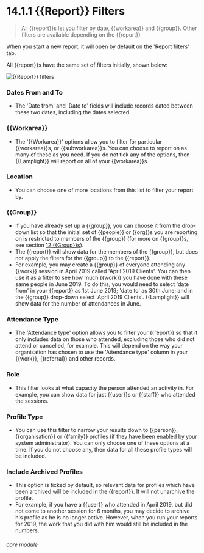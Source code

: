 # 14.1.1 {{Report}} Filters

> All {{report}}s let you filter by date, {{workarea}} and {{group}}. Other filters are available depending on the {{report}}



When you start a new report, it will open by default on the 'Report filters' tab.

All {{report}}s have the same set of filters initially, shown below:

![{{Report}} filters](13.1.1a.png)


### Dates From and To
- The 'Date from' and 'Date to' fields will include records dated between these two dates, including the dates selected.

### {{Workarea}}
- The '{{Workarea}}' options allow you to filter for particular {{workarea}}s, or {{subworkarea}}s. You can choose to report on as many of these as you need. If you do not tick any of the options, then {{Lamplight}} will report on all of your {{workarea}}s.

### Location
- You can choose one of more locations from this list to filter your report by.  

### {{Group}}
- If you have already set up a {{group}}, you can choose it from the drop-down list so that the initial set of {{people}} or {{org}}s you are reporting on is restricted to members of the {{group}} (for more on {{group}}s, see section [12  {{Group}}s](/help/index/p/12)). 
- The {{report}} will show data for the members of the {{group}}, but does not apply the filters for the {{group}} to the {{report}}.
- For example, you may create a {{group}} of everyone attending any {{work}} session in April 2019 called 'April 2019 Clients'. You can then use it as a filter to see how much {{work}} you have done with these same people in June 2019. To do this, you would need to select 'date from' in your {{report}} as 1st June 2019; 'date to' as 30th June; and in the {{group}} drop-down select 'April 2019 Clients'. {{Lamplight}} will show data for the number of attendances in June.

### Attendance Type
- The 'Attendance type' option allows you to filter your {{report}} so that it only includes data on those who attended, excluding those who did not attend or cancelled, for example. This will depend on the way your organisation has chosen to use the 'Attendance type' column in your {{work}}, {{referral}} and other records.

### Role
- This filter looks at what capacity the person attended an activity in. For example, you can show data for just {{user}}s or {{staff}} who attended the sessions.

### Profile Type
- You can use this filter to narrow your results down to {{person}}, {{organisation}} or {{family}} profiles (if they have been enabled by your system administrator). You can only choose one of these options at a time. If you do not choose any, then data for all these profile types will be included.

### Include Archived Profiles
- This option is ticked by default, so relevant data for profiles which have been archived will be included in the {{report}}. It will not unarchive the profile.
- For example, if you have a {{user}} who attended in April 2019, but did not come to another session for 6 months, you may decide to archive his profile as he is no longer active. However, when you run your reports for 2019, the work that you did with him would still be included in the numbers.


###### core module


